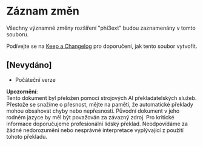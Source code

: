 # Záznam změn

Všechny významné změny rozšíření "phi3ext" budou zaznamenány v tomto souboru.

Podívejte se na [Keep a Changelog](http://keepachangelog.com/) pro doporučení, jak tento soubor vytvořit.

## [Nevydáno]

- Počáteční verze

**Upozornění**:  
Tento dokument byl přeložen pomocí strojových AI překladatelských služeb. Přestože se snažíme o přesnost, mějte na paměti, že automatické překlady mohou obsahovat chyby nebo nepřesnosti. Původní dokument v jeho rodném jazyce by měl být považován za závazný zdroj. Pro kritické informace doporučujeme profesionální lidský překlad. Neodpovídáme za žádné nedorozumění nebo nesprávné interpretace vyplývající z použití tohoto překladu.